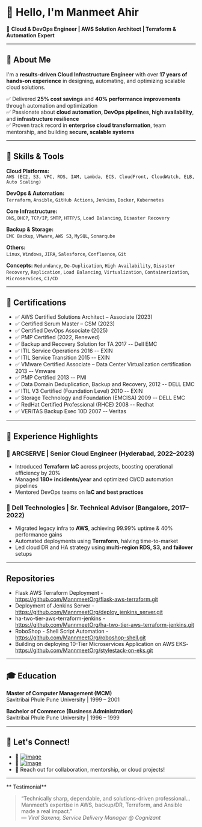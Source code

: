 # 👋 Hello, I'm Manmeet Ahir

🚀 **Cloud & DevOps Engineer | AWS Solution Architect | Terraform & Automation Expert**

---

## 🧩 About Me

I'm a **results-driven Cloud Infrastructure Engineer** with over **17 years of hands-on experience** in designing, automating, and optimizing scalable cloud solutions.

✅ Delivered **25% cost savings** and **40% performance improvements** through automation and optimization  
✅ Passionate about **cloud automation, DevOps pipelines, high availability**, and **infrastructure resilience**  
✅ Proven track record in **enterprise cloud transformation**, team mentorship, and building **secure, scalable systems**

---

## 🔧 Skills & Tools

**Cloud Platforms:**  
`AWS (EC2, S3, VPC, RDS, IAM, Lambda, ECS, CloudFront, CloudWatch, ELB, Auto Scaling)`

**DevOps & Automation:**  
`Terraform`, `Ansible`, `GitHub Actions`, `Jenkins`, `Docker`, `Kubernetes`

**Core Infrastructure:**  
`DNS`, `DHCP`, `TCP/IP`, `SMTP`, `HTTP/S`, `Load Balancing`, `Disaster Recovery`

**Backup & Storage:**  
`EMC Backup`, `VMware`, `AWS S3`, `MySQL`, `Sonarqube`

**Others:**  
`Linux`, `Windows`, `JIRA`, `Salesforce`, `Confluence`, `Git`

**Concepts:**
`Redundancy`, `De-Duplication`, `High Availability`, `Disaster Recovery`, `Replication`, `Load Balancing`, `Virtualization`, 
`Containerization`, `Microservices`, `CI/CD`

---

## 📜 Certifications

- ✅ AWS Certified Solutions Architect – Associate (2023)
- ✅ Certified Scrum Master – CSM (2023)
- ✅ Certified DevOps Associate (2025)
- ✅ PMP Certified (2022, Renewed)
- ✅ Backup and Recovery Solution for TA 2017 -- Dell EMC
- ✅ ITIL Service Operations 2016 -- EXIN
- ✅ ITIL Service Transition 2015 -- EXIN
- ✅ VMware Certified Associate – Data Center Virtualization certification 2013 -- Vmware
- ✅ PMP Certified 2013 -- PMI
- ✅ Data Domain Deduplication, Backup and Recovery, 2012 -- DELL EMC
- ✅ ITIL V3 Certified (Foundation Level) 2010 -- EXIN
- ✅ Storage Technology and Foundation (EMCISA) 2009 -- DELL EMC
- ✅ RedHat Certified Professional (RHCE) 2008 -- Redhat
- ✅ VERITAS Backup Exec 10D 2007 -- Veritas

---

## 💼 Experience Highlights

### 🔹 **ARCSERVE | Senior Cloud Engineer** (Hyderabad, 2022–2023)
- Introduced **Terraform IaC** across projects, boosting operational efficiency by 20%
- Managed **180+ incidents/year** and optimized CI/CD automation pipelines
- Mentored DevOps teams on **IaC and best practices**

### 🔹 **Dell Technologies | Sr. Technical Advisor** (Bangalore, 2017–2022)
- Migrated legacy infra to **AWS**, achieving 99.99% uptime & 40% performance gains
- Automated deployments using **Terraform**, halving time-to-market
- Led cloud DR and HA strategy using **multi-region RDS, S3, and failover** setups

---
##  Repositories

- Flask AWS Terraform Deployment - https://github.com/MannmeetOrg/flask-aws-terraform.git
- Deployment of Jenkins Server - https://github.com/MannmeetOrg/deploy_jenkins_server.git
- ha-two-tier-aws-terraform-jenkins - https://github.com/MannmeetOrg/ha-two-tier-aws-terraform-jenkins.git
- RoboShop - Shell Script Automation - https://github.com/MannmeetOrg/roboshop-shell.git
- Building on deploying 10-Tier Microservices Application on AWS EKS- https://github.com/MannmeetOrg/stylestack-on-eks.git

---

## 🎓 Education

**Master of Computer Management (MCM)**  
Savitribai Phule Pune University | 1999 – 2001

**Bachelor of Commerce (Business Administration)**  
Savitribai Phule Pune University | 1996 – 1999

---

## 🔗 Let's Connect!

- 🔗 [![image](https://github.com/MannmeetOrg/.github/assets/174325221/6cb4e35c-7fc8-49e9-a5c9-0ffd83e4d68f)](https://www.linkedin.com/in/manmeetkahir)
- 🧰 [![image](https://github.com/MannmeetOrg/.github/assets/174325221/bd56fe9e-129d-46f6-9c7a-e6f0eebfff17)](https://github.com/MannmeetOrg/.github.git)
- 💬 Reach out for collaboration, mentorship, or cloud projects!

---
** Testimonial**
> “Technically sharp, dependable, and solutions-driven professional… Manmeet’s expertise in AWS, backup/DR, Terraform, and Ansible made a real impact.”  
> — *Viral Saxena, Service Delivery Manager @ Cognizant*

